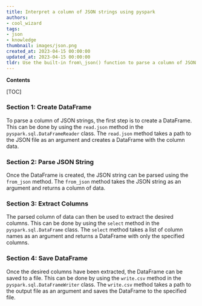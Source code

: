 ```yaml
---
title: Interpret a column of JSON strings using pyspark
authors:
- cool_wizard
tags:
- json
- knowledge
thumbnail: images/json.png
created_at: 2023-04-15 00:00:00
updated_at: 2023-04-15 00:00:00
tldr: Use the built-in from\_json() function to parse a column of JSON strings in PySpark.
---
```


**Contents**

[TOC]

### Section 1: Create DataFrame

To parse a column of JSON strings, the first step is to create a DataFrame. This can be done by using the `read.json` method in the `pyspark.sql.DataFrameReader` class. The `read.json` method takes a path to the JSON file as an argument and creates a DataFrame with the column data.

### Section 2: Parse JSON String

Once the DataFrame is created, the JSON string can be parsed using the `from_json` method. The `from_json` method takes the JSON string as an argument and returns a column of data.

### Section 3: Extract Columns

The parsed column of data can then be used to extract the desired columns. This can be done by using the `select` method in the `pyspark.sql.DataFrame` class. The `select` method takes a list of column names as an argument and returns a DataFrame with only the specified columns.

### Section 4: Save DataFrame

Once the desired columns have been extracted, the DataFrame can be saved to a file. This can be done by using the `write.csv` method in the `pyspark.sql.DataFrameWriter` class. The `write.csv` method takes a path to the output file as an argument and saves the DataFrame to the specified file.
